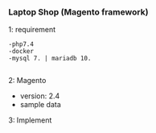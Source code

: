 ### Laptop Shop (Magento framework)

1: requirement
``` command
-php7.4
-docker
-mysql 7. | mariadb 10.


```

2: Magento
- version: 2.4
- sample data


3: Implement
